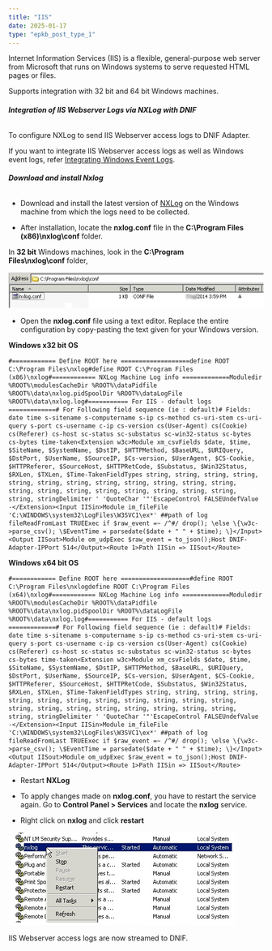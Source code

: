 ```yaml
---
title: "IIS"
date: 2025-01-17
type: "epkb_post_type_1"
---
```


  
Internet Information Services (IIS) is a flexible, general-purpose web server from Microsoft that runs on Windows systems to serve requested HTML pages or files.

Supports integration with 32 bit and 64 bit Windows machines.

###### **Integration of IIS Webserver Logs via NXLog with DNIF**

To configure NXLog to send IIS Webserver access logs to DNIF Adapter.

If you want to integrate IIS Webserver access logs as well as Windows event logs, refer [Integrating Windows Event Logs](https://www.dnif.it/en/kb/windows-event-logs).

###### **Download and install Nxlog**

- Download and install the latest version of [NXLog](https://nxlog.co/products/nxlog-community-edition/download) on the Windows machine from which the logs need to be collected.

- After installation, locate the **nxlog.conf** file in the **C:\\Program Files (x86)\\nxlog\\conf** folder.

In **32 bit** Windows machines, look in the **C:\\Program Files\\nxlog\\conf** folder,

![](./IMAGES-IIS/IIS-1.webp)

- Open the **nxlog.conf** file using a text editor. Replace the entire configuration by copy-pasting the text given for your Windows version.

**Windows x32 bit OS**

```
#============ Define ROOT here ===================define ROOT C:\Program Files\nxlog#define ROOT C:\Program Files (x86)\nxlog#============ NXLog Machine Log info =============Moduledir %ROOT%\modulesCacheDir %ROOT%\dataPidfile %ROOT%\data\nxlog.pidSpoolDir %ROOT%\dataLogFile %ROOT%\data\nxlog.log#=========== For IIS - default logs =============# For Following field sequence (ie : default)# Fields: date time s-sitename s-computername s-ip cs-method cs-uri-stem cs-uri-query s-port cs-username c-ip cs-version cs(User-Agent) cs(Cookie) cs(Referer) cs-host sc-status sc-substatus sc-win32-status sc-bytes cs-bytes time-taken<Extension w3c>Module xm_csvFields $date, $time, $SiteName, $SystemName, $DstIP, $HTTPMethod, $BaseURL, $URIQuery, $DstPort, $UserName, $SourceIP, $Cs-version, $UserAgent, $CS-Cookie, $HTTPReferer, $SourceHost, $HTTPRetCode, $Substatus, $Win32Status, $RXLen, $TXLen, $Time-TakenFieldTypes string, string, string, string, string, string, string, string, string, string, string, string, string, string, string, string, string, string, string, string, string, stringDelimiter ' 'QuoteChar '"'EscapeControl FALSEUndefValue -</Extension><Input IISin>Module im_fileFile 'C:\WINDOWS\system32\LogFiles\W3SVC1\ex*' ##path of log fileReadFromLast TRUEExec if $raw_event =~ /^#/ drop(); \else \{\w3c->parse_csv(); \$EventTime = parsedate($date + " " + $time); \}</Input><Output IISout>Module om_udpExec $raw_event = to_json();Host DNIF-Adapter-IPPort 514</Output><Route 1>Path IISin => IISout</Route>
```

**Windows x64 bit OS**

```
#============ Define ROOT here ===================#define ROOT C:\Program Files\nxlogdefine ROOT C:\Program Files (x64)\nxlog#============ NXLog Machine Log info =============Moduledir %ROOT%\modulesCacheDir %ROOT%\dataPidfile %ROOT%\data\nxlog.pidSpoolDir %ROOT%\dataLogFile %ROOT%\data\nxlog.log#=========== For IIS - default logs =============# For Following field sequence (ie : default)# Fields: date time s-sitename s-computername s-ip cs-method cs-uri-stem cs-uri-query s-port cs-username c-ip cs-version cs(User-Agent) cs(Cookie) cs(Referer) cs-host sc-status sc-substatus sc-win32-status sc-bytes cs-bytes time-taken<Extension w3c>Module xm_csvFields $date, $time, $SiteName, $SystemName, $DstIP, $HTTPMethod, $BaseURL, $URIQuery, $DstPort, $UserName, $SourceIP, $Cs-version, $UserAgent, $CS-Cookie, $HTTPReferer, $SourceHost, $HTTPRetCode, $Substatus, $Win32Status, $RXLen, $TXLen, $Time-TakenFieldTypes string, string, string, string, string, string, string, string, string, string, string, string, string, string, string, string, string, string, string, string, string, stringDelimiter ' 'QuoteChar '"'EscapeControl FALSEUndefValue -</Extension><Input IISin>Module im_fileFile 'C:\WINDOWS\system32\LogFiles\W3SVC1\ex*' ##path of log fileReadFromLast TRUEExec if $raw_event =~ /^#/ drop(); \else \{\w3c->parse_csv(); \$EventTime = parsedate($date + " " + $time); \}</Input><Output IISout>Module om_udpExec $raw_event = to_json();Host DNIF-Adapter-IPPort 514</Output><Route 1>Path IISin => IISout</Route>
```

- Restart **NXLog**

- To apply changes made on **nxlog.conf**, you have to restart the service again. Go to **Control Panel > Services** and locate the **nxlog** service.

- Right click on **nxlog** and click **restart**

![](./IMAGES-IIS/IIS-2.webp)

IIS Webserver access logs are now streamed to DNIF.
